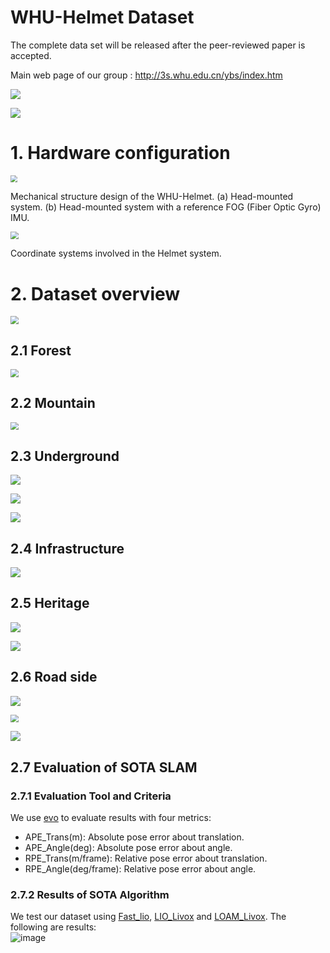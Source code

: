 # WHU-Helmet Dataset

The complete data set will be released after the peer-reviewed paper is accepted.

Main web page of our group : http://3s.whu.edu.cn/ybs/index.htm

![](https://pic.imgdb.cn/item/62b0366d0947543129e8cb24.jpg)


![](https://pic.imgdb.cn/item/62b036f70947543129e9a739.jpg)



# 1. Hardware configuration 



<img src="https://pic.imgdb.cn/item/6284bbfd09475431295a2f1f.jpg" style="zoom: 67%;" />

Mechanical structure design of the WHU-Helmet. (a) Head-mounted system. (b) Head-mounted system with a reference FOG (Fiber Optic Gyro) IMU.

<img src="https://pic.imgdb.cn/item/6284bc3409475431295a7936.jpg" style="zoom: 80%;" />

Coordinate systems involved in the Helmet system.

# 2. Dataset overview

<img src="https://pic.imgdb.cn/item/6284c8d709475431296abbe3.jpg" style="zoom: 80%;" />

## 2.1 Forest

<img src="https://pic.imgdb.cn/item/6284c9dd09475431296c0ca0.jpg" style="zoom:80%;" />

## 2.2 Mountain

<img src="https://pic.imgdb.cn/item/6284ca0709475431296c4009.jpg" style="zoom:80%;" />

## 2.3 Underground

<img src="https://pic.imgdb.cn/item/6284ce9509475431297180d5.jpg"  />

![](https://pic.imgdb.cn/item/6284cec9094754312971bbbc.jpg)

![](https://pic.imgdb.cn/item/6284cef2094754312971e897.jpg)

## 2.4 Infrastructure

![](https://pic.imgdb.cn/item/6284cf150947543129720b42.jpg)

## 2.5 Heritage 

![](https://pic.imgdb.cn/item/6284cf610947543129725b7d.jpg)

![](https://pic.imgdb.cn/item/6284cf770947543129727749.jpg)

## 2.6 Road side

![](https://pic.imgdb.cn/item/6284d00b0947543129730f5d.jpg)

<img src="https://pic.imgdb.cn/item/6284d0260947543129732e3e.jpg" style="zoom: 80%;" />

![](https://pic.imgdb.cn/item/6284d0400947543129734dc2.jpg)



## 2.7 Evaluation of SOTA SLAM
### 2.7.1 Evaluation Tool and Criteria 
We use [evo](https://github.com/MichaelGrupp/evo) to evaluate results with four metrics:  
* APE_Trans(m): Absolute pose error about translation.
* APE_Angle(deg): Absolute pose error about angle.
* RPE_Trans(m/frame): Relative pose error about translation.
* RPE_Angle(deg/frame): Relative pose error about angle.
### 2.7.2 Results of SOTA Algorithm
We test our dataset using [Fast_lio](https://github.com/hku-mars/FAST_LIO), [LIO_Livox](https://github.com/Livox-SDK/LIO-Livox) and [LOAM_Livox](https://github.com/hku-mars/loam_livox). The following are results:							
![image](https://user-images.githubusercontent.com/52630624/176693562-a29f58b2-b9b3-4150-b6b7-eafe6ba1d7a6.png)








